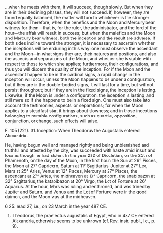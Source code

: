 ...when he meets with them, it will succeed, though slowly. But when they are in their declining phases, they will not succeed. If, however, they are found equally balanced, the matter will turn to whichever is the stronger disposition. Therefore, when the benefics and the Moon and Mercury bear witness for them—that is, for the ruler, the administrator, and the lord of the hour—the affair will result in success; but when the malefics and the Moon and Mercury bear witness, both the inception and the result are adverse. If both sides incline toward the stronger, it is necessary to ascertain whether the inceptions will be enduring in this way: one must observe the ascendant and the Moon—in what signs they are, their natures and positions, and also the aspects and separations of the Moon, and whether she is stable with respect to those to which she applies; furthermore, their configurations, and thus you will discern the quality of the inception. For if the Moon and the ascendant happen to be in the cardinal signs, a rapid change in the inception will occur, unless the Moon happens to be under a configuration; but if they are in the double-bodied signs, it will last for a time, but will not persist throughout; but if they are in the fixed signs, the inception is lasting. Likewise, if the Moon is under a configuration, the inception is lasting, and still more so if she happens to be in a fixed sign. One must also take into account the testimonies, aspects, or separations; for when the Moon applies to a steadfast star, it brings about slowness; and in those inceptions belonging to mutable configurations, such as quartile, opposition, conjunction, or change, such effects will arise.

F. 105 (221). 31. Inception: When Theodorus the Augustalis entered Alexandria.

He, having begun well and managed rightly and being unblemished and truthful and attested by the city, was succeeded with haste amid insult and loss as though he had stolen. In the year 222 of Diocletian, on the 25th of Phamenoth, on the day of the Moon, in the first hour: the Sun at 26° Pisces, the Moon at 27° Capricorn, Saturn at 11° Sagittarius, Jupiter at 27° Leo, Mars at 25° Aries, Venus at 12° Pisces, Mercury at 27° Pisces, the ascendant at 27° Aries, the midheaven at 10° Capricorn, the anabibazon at 32° Sagittarius, the katabibazon at 20° Virgo, the Lot of Fortune at 26° Aquarius. At the hour, Mars was ruling and enthroned, and was trined by Jupiter and Saturn, and Venus and the Lot of Fortune were in the good daimon, and the Moon was at the midheaven.

6 25: read 27, i.e., on 23 March in the year 487 CE.

1. Theodorus, the praefectus augustalis of Egypt, who in 487 CE entered Alexandria, otherwise seems to be unknown (cf. Rev. instr. publ., l.c., p. 9).